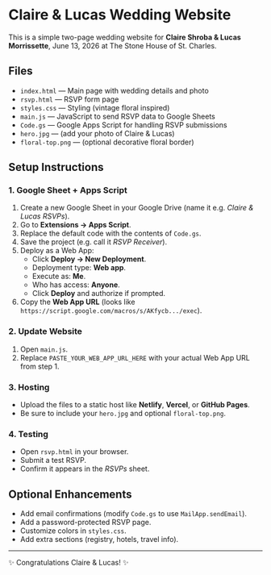 # Claire & Lucas Wedding Website

This is a simple two-page wedding website for **Claire Shroba & Lucas Morrissette**, June 13, 2026 at The Stone House of St. Charles.

## Files
- `index.html` — Main page with wedding details and photo
- `rsvp.html` — RSVP form page
- `styles.css` — Styling (vintage floral inspired)
- `main.js` — JavaScript to send RSVP data to Google Sheets
- `Code.gs` — Google Apps Script for handling RSVP submissions
- `hero.jpg` — (add your photo of Claire & Lucas)
- `floral-top.png` — (optional decorative floral border)

## Setup Instructions

### 1. Google Sheet + Apps Script
1. Create a new Google Sheet in your Google Drive (name it e.g. *Claire & Lucas RSVPs*).
2. Go to **Extensions → Apps Script**.
3. Replace the default code with the contents of `Code.gs`.
4. Save the project (e.g. call it *RSVP Receiver*).
5. Deploy as a Web App:
   - Click **Deploy → New Deployment**.
   - Deployment type: **Web app**.
   - Execute as: **Me**.
   - Who has access: **Anyone**.
   - Click **Deploy** and authorize if prompted.
6. Copy the **Web App URL** (looks like `https://script.google.com/macros/s/AKfycb.../exec`).

### 2. Update Website
1. Open `main.js`.
2. Replace `PASTE_YOUR_WEB_APP_URL_HERE` with your actual Web App URL from step 1.

### 3. Hosting
- Upload the files to a static host like **Netlify**, **Vercel**, or **GitHub Pages**.
- Be sure to include your `hero.jpg` and optional `floral-top.png`.

### 4. Testing
- Open `rsvp.html` in your browser.
- Submit a test RSVP.
- Confirm it appears in the *RSVPs* sheet.

## Optional Enhancements
- Add email confirmations (modify `Code.gs` to use `MailApp.sendEmail`).
- Add a password-protected RSVP page.
- Customize colors in `styles.css`.
- Add extra sections (registry, hotels, travel info).

---

✨ Congratulations Claire & Lucas! ✨

